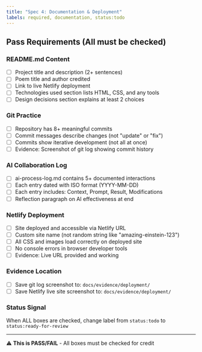```yaml
---
title: "Spec 4: Documentation & Deployment"
labels: required, documentation, status:todo
---
```


## Pass Requirements (All must be checked)

### README.md Content
- [ ] Project title and description (2+ sentences)
- [ ] Poem title and author credited
- [ ] Link to live Netlify deployment
- [ ] Technologies used section lists HTML, CSS, and any tools
- [ ] Design decisions section explains at least 2 choices

### Git Practice  
- [ ] Repository has 8+ meaningful commits
- [ ] Commit messages describe changes (not "update" or "fix")
- [ ] Commits show iterative development (not all at once)
- [ ] Evidence: Screenshot of git log showing commit history

### AI Collaboration Log
- [ ] ai-process-log.md contains 5+ documented interactions
- [ ] Each entry dated with ISO format (YYYY-MM-DD)
- [ ] Each entry includes: Context, Prompt, Result, Modifications
- [ ] Reflection paragraph on AI effectiveness at end

### Netlify Deployment
- [ ] Site deployed and accessible via Netlify URL
- [ ] Custom site name (not random string like "amazing-einstein-123")
- [ ] All CSS and images load correctly on deployed site
- [ ] No console errors in browser developer tools
- [ ] Evidence: Live URL provided and working

### Evidence Location
- [ ] Save git log screenshot to: `docs/evidence/deployment/`
- [ ] Save Netlify live site screenshot to: `docs/evidence/deployment/`

### Status Signal
When ALL boxes are checked, change label from `status:todo` to `status:ready-for-review`

---
⚠️ **This is PASS/FAIL** - All boxes must be checked for credit